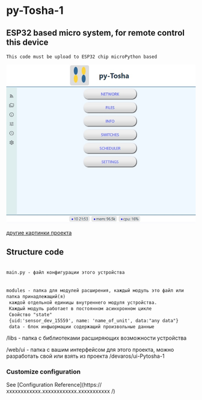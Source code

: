 # py-Tosha-1

## ESP32 based micro system, for remote control this device
```
This code must be upload to ESP32 chip microPython based 
```
![image info](/doc/01-index.jpg)

[другие картинки проекта](/doc/images.md)


## Structure code
```

main.py - файл конфигурации этого устройства


modules - папка для модулей расширения, каждый модуль это файл или папка принадлежащий(я)
 каждой отдельной единицы внутреннего модуля устройства.
 Каждый модуль работает в постоянном асинхронном цикле 
 Свойство "state"
 {uid:'sensor_dev_15559', name: 'name_of_unit', data:"any data"}
 data - блок инфыормации содержащий произвольные данные

```

/libs - папка с библиотеками расширяющих возможности устройства

/web/ui - папка с вашим интерфейсом для этого проекта,
 можно разработать свой или взять из проекта /devaros/ui-Pytosha-1


### Customize configuration
See [Configuration Reference](https:// xxxxxxxxxxxx.xxxxxxxxxxxx.xxxxxxxxxxx /)
